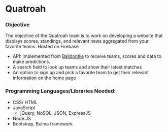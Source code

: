 # Quatroah 
### Objective
The objective of the Quatroah team is to work on developing a website that displays scores, standings, and relevant news aggregated from your favorite teams. Hosted on Firebase
- API: Implemented from [Balldontlie](https://github.com/ynnadkrap/balldontlie) to receive teams, scores and data to make predictions.
- A search field to look up teams and show their latest matches
- An option to sign up and pick a favorite team to get their relevant information on the home page

### Programming Languages/Libraries Needed:
- CSS/ HTML
- JavaScript
  - jQuery, NoSQL, JSON, ExpressJS
- Node.JS
- Bootstrap, Bulma framework

